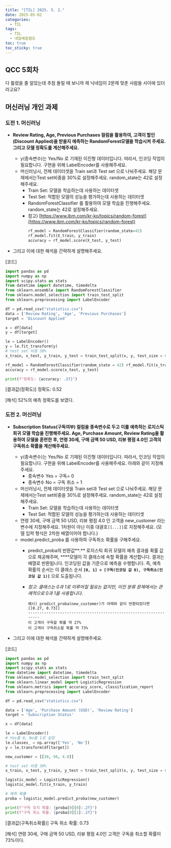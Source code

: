 ```yaml
---
title: "[TIL] 2025. 5. 2."
date: 2025-05-02
categories:
  - TIL
tags:
  - TIL
  - 내일배움캠프
toc: true
toc_sticky: true
---
```

## QCC 5회차
다 틀렸을 줄 알았는데 추첨 돌릴 때 보니까 제 닉네임이 2문제 맞춘 사람들 사이에 있더라고요?

## 머신러닝 개인 과제
### 도전 1. 머신러닝
- **Review Rating, Age, Previous Purchases 컬럼을 활용하여, 고객이 할인(Discount Applied)을 받을지 예측하는 RandomForest모델을 학습시켜 주세요. 그리고 모델 정확도를 계산해주세요.**
    
    - y(종속변수)는 Yes/No 로 기재된 이진형 데이터입니다. 따라서, 인코딩 작업이 필요합니다. 구현을 위해 LabelEncoder를 사용해주세요.
    - 머신러닝시, 전체 데이터셋을 Train set과 Test set 으로 나눠주세요. 해당 문제에서는Test set비중을 30%로 설정해주세요. random_state는 42로 설정해주세요.
        - Train Set: 모델을 학습하는데 사용하는 데이터셋
        - Test Set: 적합된 모델의 성능을 평가하는데 사용하는 데이터셋
        - RandomForestClassifier 를 활용하여 모델 학습을 진행해주세요. random_state는 42로 설정해주세요.
        - 참고) [https://www.ibm.com/kr-ko/topics/random-forest](https://www.ibm.com/kr-ko/topics/random-forest)
	        ```python
            rf_model = RandomForestClassifier(random_state=42)
            rf_model.fit(X_train, y_train)
            accuracy = rf_model.score(X_test, y_test)
            ```
            
- 그리고 이에 대한 해석을 간략하게 설명해주세요.

\[코드]
```python
import pandas as pd 
import numpy as np 
import scipy.stats as stats 
from datetime import datetime, timedelta 
from sklearn.ensemble import RandomForestClassifier 
from sklearn.model_selection import train_test_split 
from sklearn.preprocessing import LabelEncoder 

df = pd.read_csv("statistics.csv") 
data = ['Review Rating', 'Age', 'Previous Purchases'] 
target = 'Discount Applied' 

x = df[data] 
y = df[target] 

le = LabelEncoder() 
y = le.fit_transform(y) 
# test set 비중 30% 
x_train, x_test, y_train, y_test = train_test_split(x, y, test_size = 0.3, random_state = 42) 

rf_model = RandomForestClassifier(random_state = 42) rf_model.fit(x_train, y_train) 
accuracy = rf_model.score(x_test, y_test) 

print(f"정확도: {accuracy: .2f}")
```

\[결과값(정확도)]
정확도: 0.52

\[해석]
52%의 예측 정확도를 보였다. 


### 도전 2.  머신러닝
- **Subscription Status(구독여부) 컬럼을 종속변수로 두고 이를 예측하는 로지스틱 회귀 모델 학습을 진행해주세요. Age, Purchase Amount, Review Rating을 활용하여 모델을 훈련한 후, 연령 30세, 구매 금액 50 USD, 리뷰 평점 4.0인 고객의 구독취소 확률을 계산해주세요.**
    
    - y(종속변수)는 Yes/No 로 기재된 이진형 데이터입니다. 따라서, 인코딩 작업이 필요합니다. 구현을 위해 LabelEncoder를 사용해주세요. 아래와 같이 지정해주세요.
        - 종속변수 Yes = 구독= 0
        - 종속변수 No = 구독 취소 = 1
    - 머신러닝시, 전체 데이터셋을 Train set과 Test set 으로 나눠주세요. 해당 문제에서는Test set비중을 30%로 설정해주세요. random_state는 42로 설정해주세요.
        - Train Set: 모델을 학습하는데 사용하는 데이터셋
        - Test Set: 적합된 모델의 성능을 평가하는데 사용하는 데이터셋
    - 연령 30세, 구매 금액 50 USD, 리뷰 평점 4.0 인 고객을 new_customer 라는 변수에 지정해주세요. 1차원이 아닌 이중 대괄호`[[...]]`로 지정해주세요. (모델 입력 형식은 2차원 배열이어야 합니다.)
    - model.predict_proba 를 사용하여 구독취소 확률을 구해주세요.
        - predict_proba의 반환값**:** 로지스틱 회귀 모델의 예측 결과를 확률 값으로 제공해주며, ****모델이 각 클래스에 속할 확률을 계산합니다. 결과는 배열로 반환됩니다. 인코딩된 값을 기준으로 예측을 수행합니다. 즉, 예측 확률의 순서는 이 클래스 순서 **`[0, 1] = [구독(인코딩 값 0), 구독취소(인코딩 값 1)]`** 으로 도출됩니다.
            
        - _참고: 클래스는 0과 1로 이루어질 필요는 없지만, 이진 분류 문제에서는 관례적으로 0과 1을 사용합니다._
            
            ```
            예시) predict_proba(new_customer)가 아래와 같이 반환되었다면
            [[0.27, 0.73]]
            -----------------------------------------------------------------
            이 고객이 구독할 확률 약 27%
            이 고객이 구독취소할 확률 약 73%
            ```
            
- 그리고 이에 대한 해석을 간략하게 설명해주세요.

\[코드]
```python
import pandas as pd
import numpy as np
import scipy.stats as stats
from datetime import datetime, timedelta
from sklearn.model_selection import train_test_split
from sklearn.linear_model import LogisticRegression
from sklearn.metrics import accuracy_score, classification_report
from sklearn.preprocessing import LabelEncoder

df = pd.read_csv("statistics.csv")

data = ['Age', 'Purchase Amount (USD)', 'Review Rating']
target = 'Subscription Status'

x = df[data]

le = LabelEncoder()
# Yes를 0, No를 1로 설정
le.classes_ = np.array(['Yes', 'No'])
y = le.transform(df[target])

new_customer = [[30, 50, 4.0]]

# test set 비중 30%
x_train, x_test, y_train, y_test = train_test_split(x, y, test_size = 0.3, random_state = 42, stratify=y)

logistic_model = LogisticRegression()
logistic_model.fit(x_train, y_train)

# 예측 확률
proba = logistic_model.predict_proba(new_customer)

print(f"구독 유지 확률: {proba[0][0]:.2f}")
print(f"구독 취소 확률: {proba[0][1]:.2f}")
```

\[결과값(구독취소확률)]
구독 취소 확률: 0.73

\[해석]
연령 30세, 구매 금액 50 USD, 리뷰 평점 4.0인 고객은 구독을 취소할 확률이 73%이다. 
